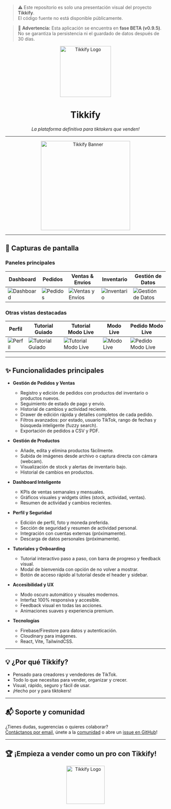 > ⚠️ Este repositorio es solo una presentación visual del proyecto **Tikkify**.  
> El código fuente no está disponible públicamente.

> 🚧 **Advertencia:** Esta aplicación se encuentra en **fase BETA (v0.9.5)**. No se garantiza la persistencia ni el guardado de datos después de 30 días.

<p align="center">
  <img src="https://res.cloudinary.com/dirzzzy50/image/upload/v1751321669/logo-tikkify_s8las0.png" alt="Tikkify Logo" width="160"/>
</p>

<h1 align="center"><strong>Tikkify</strong></h1>
<p align="center"><em>La plataforma definitiva para tiktokers que venden!</em></p>

---

<p align="center">
  <img src="https://res.cloudinary.com/dirzzzy50/image/upload/v1751321669/logo-tikkify_s8las0.png" alt="Tikkify Banner" width="280"/>
</p>

---

## 📸 Capturas de pantalla

### Paneles principales

| Dashboard | Pedidos | Ventas & Envíos | Inventario | Gestión de Datos |
|-----------|---------|------------------|------------|------------------|
| ![Dashboard](https://res.cloudinary.com/dirzzzy50/image/upload/v1751321370/Screenshot-Dashboard_egud3p.jpg) | ![Pedidos](https://res.cloudinary.com/dirzzzy50/image/upload/v1751321370/Screenshot-Pedidos_bznakz.jpg) | ![Ventas y Envíos](https://res.cloudinary.com/dirzzzy50/image/upload/v1751321371/Screenshot-Ventas-Envios_vb6zlc.jpg) | ![Inventario](https://res.cloudinary.com/dirzzzy50/image/upload/v1751321370/Screenshot-Inventario_v0vf7a.jpg) | ![Gestión de Datos](https://res.cloudinary.com/dirzzzy50/image/upload/v1751321370/Screenshot-Gestion-Datos_vsexms.jpg) |

### Otras vistas destacadas

| Perfil | Tutorial Guiado | Tutorial Modo Live | Modo Live | Pedido Modo Live |
|--------|------------------|--------------------|-----------|------------------|
| ![Perfil](https://res.cloudinary.com/dirzzzy50/image/upload/v1751321371/Screenshot-Perfil_gobfnr.jpg) | ![Tutorial Guiado](https://res.cloudinary.com/dirzzzy50/image/upload/v1751321371/Screenshot-Tutorial-Guiado_rjtxdf.jpg) | ![Tutorial Modo Live](https://res.cloudinary.com/dirzzzy50/image/upload/v1751321371/Screenshot-Tutorial-ModoLive_sat7me.jpg) | ![Modo Live](https://res.cloudinary.com/dirzzzy50/image/upload/v1751321370/Screenshot-ModoLive_p0vzzu.jpg) | ![Pedido Modo Live](https://res.cloudinary.com/dirzzzy50/image/upload/v1751321370/Screenshot-PedidoModoLive_pneoho.jpg) |

---

## ✨ Funcionalidades principales

- **Gestión de Pedidos y Ventas**
  - Registro y edición de pedidos con productos del inventario o productos nuevos.
  - Seguimiento de estado de pago y envío.
  - Historial de cambios y actividad reciente.
  - Drawer de edición rápida y detalles completos de cada pedido.
  - Filtros avanzados: por estado, usuario TikTok, rango de fechas y búsqueda inteligente (fuzzy search).
  - Exportación de pedidos a CSV y PDF.

- **Gestión de Productos**
  - Añade, edita y elimina productos fácilmente.
  - Subida de imágenes desde archivo o captura directa con cámara (webcam).
  - Visualización de stock y alertas de inventario bajo.
  - Historial de cambios en productos.

- **Dashboard Inteligente**
  - KPIs de ventas semanales y mensuales.
  - Gráficos visuales y widgets útiles (stock, actividad, ventas).
  - Resumen de actividad y cambios recientes.

- **Perfil y Seguridad**
  - Edición de perfil, foto y moneda preferida.
  - Sección de seguridad y resumen de actividad personal.
  - Integración con cuentas externas (próximamente).
  - Descarga de datos personales (próximamente).

- **Tutoriales y Onboarding**
  - Tutorial interactivo paso a paso, con barra de progreso y feedback visual.
  - Modal de bienvenida con opción de no volver a mostrar.
  - Botón de acceso rápido al tutorial desde el header y sidebar.

- **Accesibilidad y UX**
  - Modo oscuro automático y visuales modernos.
  - Interfaz 100% responsiva y accesible.
  - Feedback visual en todas las acciones.
  - Animaciones suaves y experiencia premium.

- **Tecnologías**
  - Firebase/Firestore para datos y autenticación.
  - Cloudinary para imágenes.
  - React, Vite, TailwindCSS.

---

## 💡 ¿Por qué Tikkify?

- Pensado para creadores y vendedores de TikTok.
- Todo lo que necesitas para vender, organizar y crecer.
- Visual, rápido, seguro y fácil de usar.
- ¡Hecho por y para tiktokers!

---

## 📬 Soporte y comunidad

¿Tienes dudas, sugerencias o quieres colaborar?  
[Contáctanos por email](mailto:soporte@tikkify.com), únete a la [comunidad](https://github.com/DonGeeo87/tikkify/discussions) o abre un [issue en GitHub](https://github.com/DonGeeo87/tikkify/issues)!

---

## 🏆 ¡Empieza a vender como un pro con Tikkify!

<p align="center">
  <img src="https://res.cloudinary.com/dirzzzy50/image/upload/v1751321669/logo-tikkify_s8las0.png" alt="Tikkify Logo" width="120"/>
</p>
